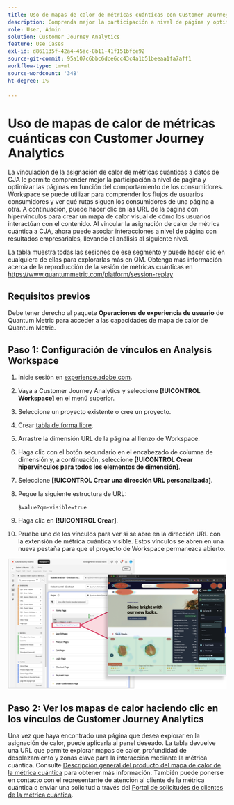```yaml
---
title: Uso de mapas de calor de métricas cuánticas con Customer Journey Analytics
description: Comprenda mejor la participación a nivel de página y optimice las páginas en función del comportamiento del consumidor mediante los datos del mapa de calor de la métrica cuántica.
role: User, Admin
solution: Customer Journey Analytics
feature: Use Cases
exl-id: d861135f-42a4-45ac-8b11-41f151bfce92
source-git-commit: 95a107c6bbc6dce6cc43c4a1b51beeaa1fa7aff1
workflow-type: tm+mt
source-wordcount: '348'
ht-degree: 1%

---
```


# Uso de mapas de calor de métricas cuánticas con Customer Journey Analytics

La vinculación de la asignación de calor de métricas cuánticas a datos de CJA le permite comprender mejor la participación a nivel de página y optimizar las páginas en función del comportamiento de los consumidores. Workspace se puede utilizar para comprender los flujos de usuarios consumidores y ver qué rutas siguen los consumidores de una página a otra. A continuación, puede hacer clic en las URL de la página con hipervínculos para crear un mapa de calor visual de cómo los usuarios interactúan con el contenido. Al vincular la asignación de calor de métrica cuántica a CJA, ahora puede asociar interacciones a nivel de página con resultados empresariales, llevando el análisis al siguiente nivel.

La tabla muestra todas las sesiones de ese segmento y puede hacer clic en cualquiera de ellas para explorarlas más en QM.  Obtenga más información acerca de la reproducción de la sesión de métricas cuánticas en https://www.quantummetric.com/platform/session-replay

## Requisitos previos

Debe tener derecho al paquete **Operaciones de experiencia de usuario** de Quantum Metric para acceder a las capacidades de mapa de calor de Quantum Metric.

## Paso 1: Configuración de vínculos en Analysis Workspace

1. Inicie sesión en [experience.adobe.com](https://experience.adobe.com).
1. Vaya a Customer Journey Analytics y seleccione **[!UICONTROL Workspace]** en el menú superior.
1. Seleccione un proyecto existente o cree un proyecto.
1. Crear [tabla de forma libre](/help/analysis-workspace/visualizations/freeform-table/freeform-table.md).
1. Arrastre la dimensión URL de la página al lienzo de Workspace.
1. Haga clic con el botón secundario en el encabezado de columna de dimensión y, a continuación, seleccione **[!UICONTROL Crear hipervínculos para todos los elementos de dimensión]**.
1. Seleccione **[!UICONTROL Crear una dirección URL personalizada]**.
1. Pegue la siguiente estructura de URL:

   ```
   $value?qm-visible=true
   ```

1. Haga clic en **[!UICONTROL Crear]**.
1. Pruebe uno de los vínculos para ver si se abre en la dirección URL con la extensión de métrica cuántica visible. Estos vínculos se abren en una nueva pestaña para que el proyecto de Workspace permanezca abierto.

![Mapa de calor](assets/heatmap.png)

## Paso 2: Ver los mapas de calor haciendo clic en los vínculos de Customer Journey Analytics

Una vez que haya encontrado una página que desea explorar en la asignación de calor, puede aplicarla al panel deseado. La tabla devuelve una URL que permite explorar mapas de calor, profundidad de desplazamiento y zonas clave para la interacción mediante la métrica cuántica. Consulte [Descripción general del producto del mapa de calor de la métrica cuántica](https://www.quantummetric.com/platform/interaction-heatmaps) para obtener más información. También puede ponerse en contacto con el representante de atención al cliente de la métrica cuántica o enviar una solicitud a través del [Portal de solicitudes de clientes de la métrica cuántica](https://community.quantummetric.com/s/public-support-page).
